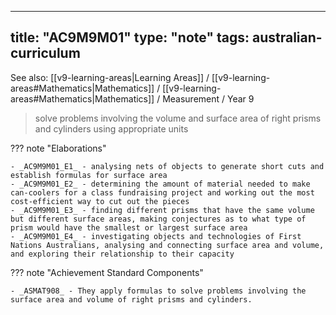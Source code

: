 
---
title: "AC9M9M01"
type: "note"
tags: australian-curriculum
---

See also: [[v9-learning-areas|Learning Areas]] / [[v9-learning-areas#Mathematics|Mathematics]] / [[v9-learning-areas#Mathematics|Mathematics]] / Measurement / Year 9

> solve problems involving the volume and surface area of right prisms and cylinders using appropriate units

??? note "Elaborations"

	- _AC9M9M01_E1_ - analysing nets of objects to generate short cuts and establish formulas for surface area
	- _AC9M9M01_E2_ - determining the amount of material needed to make can-coolers for a class fundraising project and working out the most cost-efficient way to cut out the pieces
	- _AC9M9M01_E3_ - finding different prisms that have the same volume but different surface areas, making conjectures as to what type of prism would have the smallest or largest surface area
	- _AC9M9M01_E4_ - investigating objects and technologies of First Nations Australians, analysing and connecting surface area and volume, and exploring their relationship to their capacity
??? note "Achievement Standard Components"

	- _ASMAT908_ - They apply formulas to solve problems involving the surface area and volume of right prisms and cylinders.

[//begin]: # "Autogenerated link references for markdown compatibility"
[v9-learning-areas]: ..%2Fv9-learning-areas "Learning Areas"
[//end]: # "Autogenerated link references" 
